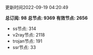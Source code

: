 更新时间2022-09-19 04:20:49

**总订阅: 98**
**总节点: 9369**
**有效节点: 2656**
- ss节点: 314
- v2ray节点: 2118
- trojan节点: 191
- ssr节点: 33
